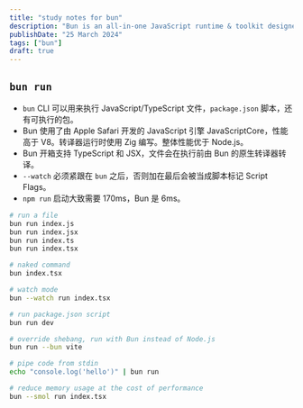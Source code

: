 ```yaml
---
title: "study notes for bun"
description: "Bun is an all-in-one JavaScript runtime & toolkit designed for speed, complete with a bundler, test runner, and Node.js-compatible package manager."
publishDate: "25 March 2024"
tags: ["bun"]
draft: true
---
```


## `bun run`

- `bun` CLI 可以用来执行 JavaScript/TypeScript 文件，`package.json` 脚本，还有可执行的包。
- Bun 使用了由 Apple Safari 开发的 JavaScript 引擎 JavaScriptCore，性能高于 V8。转译器运行时使用 Zig 编写。整体性能优于 Node.js。
- Bun 开箱支持 TypeScript 和 JSX，文件会在执行前由 Bun 的原生转译器转译。
- `--watch` 必须紧跟在 `bun` 之后，否则加在最后会被当成脚本标记 Script Flags。
- `npm run` 启动大致需要 170ms，Bun 是 6ms。

```bash
# run a file
bun run index.js
bun run index.jsx
bun run index.ts
bun run index.tsx

# naked command
bun index.tsx

# watch mode
bun --watch run index.tsx

# run package.json script
bun run dev

# override shebang, run with Bun instead of Node.js
bun run --bun vite

# pipe code from stdin
echo "console.log('hello')" | bun run

# reduce memory usage at the cost of performance
bun --smol run index.tsx
```

